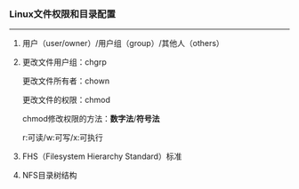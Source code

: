 ### Linux文件权限和目录配置

---

1. 用户（user/owner）/用户组（group）/其他人（others）

2. 更改文件用户组：chgrp

   更改文件所有者：chown

   更改文件的权限：chmod

   chmod修改权限的方法：**数字法**/**符号法**

   r:可读/w:可写/x:可执行

3. FHS（Filesystem Hierarchy Standard）标准

4. NFS目录树结构